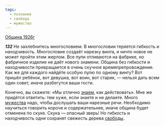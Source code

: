 ```yaml
---
tags:
  - познание
  - свобода
  - мужество
---
```


[Община 1926г](https://127.0.0.1:4002/agni/1926)

___132___
Не захлебнитесь многословием. В многословии теряется гибкость и находчивость. Многословие создаёт нарезку винта, и ничто новое не может пройти этим жерлом. Все пули отливаются на фабрике, но фабричное изделие не даёт нового знамени. Община без гибкости и находчивости превращается в очень скучное времяпрепровождение. Как же для каждого найдёте особую пулю по одному винту? Вот пришёл ребёнок, вот девушка, вот воин, вот старик, — нельзя дать всем один совет, иначе разбегутся ваши гости.   

Конечно, вы скажете: «Мы отлично [знаем](../../../tags/#познание), как действовать». Мне же придётся ответить: тем хуже, если знаете и не делаете. Много [мужества](../../../tags/#мужество) надо, чтобы дослушать ваши нарезные речи. Необходимо научиться говорить короче и содержательнее, иначе община будет отменена по скуке. Скука — опасный зверь! Но гибкость и находчивость одни сохранят свежесть дерева [свободы](../../../tags/#свобода).   

